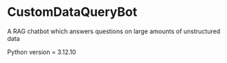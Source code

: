 # CustomDataQueryBot
A RAG chatbot which answers questions on large amounts of unstructured data

Python version = 3.12.10
